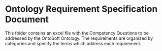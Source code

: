 Ontology Requirement Specification Document
==== 

This folder contains an excel file with the Competency Questions to be addressed by the OntoSoft Ontology. The requirements are organized by categories and specify the terms which address each requirement.
